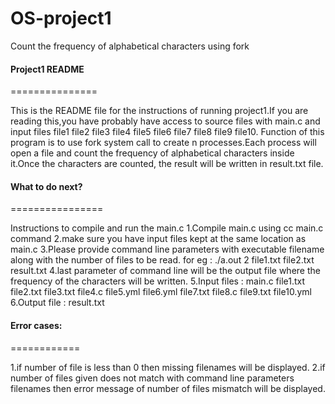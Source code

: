 # OS-project1
Count the frequency of alphabetical characters using fork
#### Project1 README
===============

This is the README  file for the instructions of running project1.If you are reading this,you have probably have access to source files with main.c and input files file1 file2 file3 file4 file5 file6 file7 file8 file9 file10.
Function of this program is to use fork system call to create n processes.Each process will open a file and count the frequency of alphabetical characters inside it.Once the characters are counted, the result will be written in result.txt file.

#### What to do next?
================

Instructions to compile and run the main.c 
1.Compile main.c using cc main.c command
2.make sure you have input files kept at the same location as main.c
3.Please provide command line parameters with executable filename along with the number of files to be read.
  for eg : ./a.out 2 file1.txt file2.txt result.txt
4.last parameter of command line will be the output file where the frequency of the characters will be written.
5.Input files : main.c file1.txt file2.txt file3.txt file4.c file5.yml file6.yml file7.txt file8.c file9.txt file10.yml
6.Output file : result.txt

#### Error cases:
============

1.if number of file is less than 0 then missing filenames will be displayed.
2.if number of files given does not match with command line parameters filenames then error message of number of files mismatch will be displayed.


